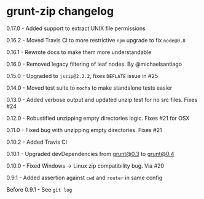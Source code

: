 # grunt-zip changelog
0.17.0 - Added support to extract UNIX file permissions

0.16.2 - Moved Travis CI to more restrictive `npm` upgrade to fix `node@0.8`

0.16.1 - Rewrote docs to make them more understandable

0.16.0 - Removed legacy filtering of leaf nodes. By @michaelsantiago

0.15.0 - Upgraded to `jszip@2.2.2`, fixes `DEFLATE` issue in #25

0.14.0 - Moved test suite to `mocha` to make standalone tests easier

0.13.0 - Added verbose output and updated unzip test for no src files. Fixes #24

0.12.0 - Robustified unzipping empty directories logic. Fixes #21 for OSX

0.11.0 - Fixed bug with unzipping empty directories. Fixes #21

0.10.2 - Added Travis CI

0.10.1 - Upgraded devDependencies from grunt@0.3 to grunt@0.4

0.10.0 - Fixed Windows -> Linux zip compatibility bug. Via #20

0.9.1 - Added assertion against `cwd` and `router` in same config

Before 0.9.1 - See `git log`
